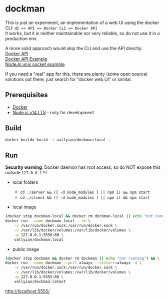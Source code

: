 # dockman

This is just an experiment, an implementation of a web UI using the docker CLI: `UI => API => Docker CLI => Docker API`  
It works, but it is neither maintainable nor very reliable, so do not use it in a production env.  

A more solid approach would skip the CLI and use the API directly:  
[Docker API](https://docs.docker.com/engine/api/v1.41/)  
[Docker API Example](https://docs.docker.com/engine/api/sdk/examples/)  
[NodeJs unix socket example](https://stackoverflow.com/questions/41177350/node-js-send-get-request-via-unix-socket)  

If you need a "real" app for this, there are plenty (some open source) solutions out there, just search for "docker web UI" or similar.

## Prerequisites

* [Docker](https://docs.docker.com/get-docker/)
* [Node.js v14 LTS](https://nodejs.org/en/) - only for development

## Build

```sh
docker buildx build -t vallyian/dockman:local .
```

## Run

**Security warning**: Docker daemon has root access, so do NOT expose this outside `127.0.0.1` !!!

* local folders
  * `cd ./server && ([ -d node_modules ] || npm i) && npm start`
  * `cd ./client && ([ -d node_modules ] || npm i) && npm start`

* local image

```sh
(docker stop dockman-local && docker rm dockman-local || echo "not running") && \
docker run --name dockman-local --rm \
    -v /var/run/docker.sock:/var/run/docker.sock \
    -v /var/lib/docker/volumes:/var/lib/docker/volumes \
    -p 127.0.0.1:5556:80 \
    vallyian/dockman:local
```

* public image

```sh
(docker stop dockman && docker rm dockman || echo "not running") && \
docker run --name dockman --pull always --restart=always -d \
    -v /var/run/docker.sock:/var/run/docker.sock \
    -v /var/lib/docker/volumes:/var/lib/docker/volumes \
    -p 127.0.0.1:5555:80 \
    vallyian/dockman:latest
```

[http://localhost:5555/](http://localhost:5555/)
